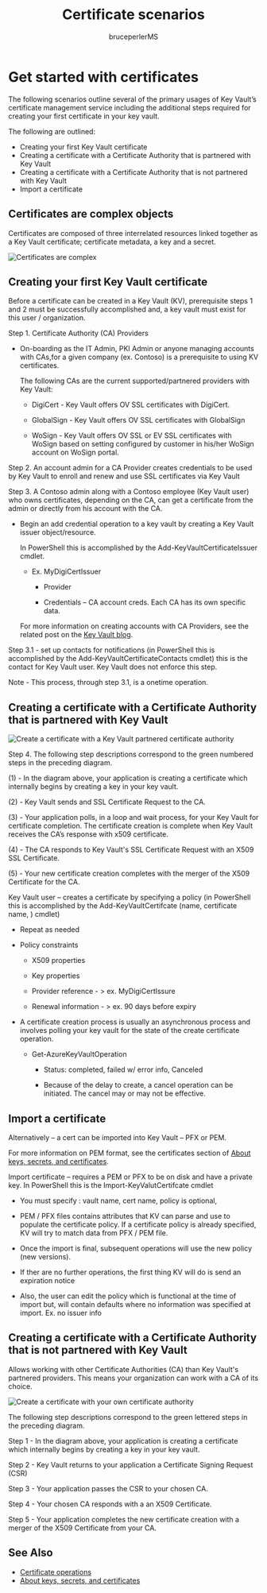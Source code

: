 ﻿---
title: "Certificate scenarios"
ms.custom: ""
ms.date: "2016-11-11"
ms.prod: "azure"
ms.reviewer: ""
ms.service: "key-vault"
ms.suite: ""
ms.tgt_pltfrm: ""
ms.topic: "reference"
applies_to:
  - "Azure Key Vault"
ms.assetid: a788b958-3acb-4bb6-9c94-4776852aeea1
caps.latest.revision: 16
author: "bruceperlerMS"
ms.author: "bruceper"
manager: "mbaldwin"
---
# Get started with certificates
The following scenarios outline several of the primary usages of Key Vault’s certificate management service including the additional steps required for creating your first certificate in your key vault.

The following are outlined:
- Creating your first Key Vault certificate
- Creating a certificate with a Certificate Authority that is partnered with Key Vault
- Creating a certificate with a Certificate Authority that is not partnered with Key Vault
- Import a certificate

## Certificates are complex objects
Certificates are composed of three interrelated resources linked together as a Key Vault certificate; certificate metadata, a key and a secret.


![Certificates are complex](media/azure-key-vault.png)


## Creating your first Key Vault certificate  
 Before a certificate can be created in a Key Vault (KV), prerequisite steps 1 and 2 must be successfully accomplished and, a key vault must exist for this user / organization.  

Step 1.  Certificate Authority (CA) Providers  

-   On-boarding as the IT Admin, PKI Admin or anyone managing accounts with CAs,for a given company (ex. Contoso)  is a prerequisite to using KV certificates.  

    The following CAs are the current supported/partnered providers with Key Vault:  

    -   DigiCert - Key Vault offers OV SSL certificates with DigiCert.  

    -   GlobalSign - Key Vault offers OV SSL certificates with GlobalSign  

    -   WoSign - Key Vault offers OV SSL or EV SSL certificates with WoSign based on setting configured by customer in his/her WoSign account on WoSign portal.  

Step 2.  An account admin for a CA Provider creates credentials  to be used by Key Vault to enroll and renew and use SSL certificates via Key Vault  

Step 3.  A Contoso admin along with a Contoso employee (Key Vault user) who owns certificates, depending on the CA, can get a certificate from the admin or directly from his account with the CA.  

-   Begin an add credential operation to a key vault by creating a Key Vault issuer object/resource.  

      In PowerShell this is accomplished by the Add-KeyVaultCertificateIssuer cmdlet.  

    -   Ex. MyDigiCertIssuer  

        -   Provider  

        -   Credentials – CA account creds. Each CA has its own specific data.  

     For more information on creating accounts with CA Providers, see the related post on the [Key Vault blog](http://aka.ms/kvcertsblog).  

Step 3.1 - set up contacts for notifications (in PowerShell this is accomplished by the Add-KeyVaultCertificateContacts cmdlet) this is the contact for Key Vault user. Key Vault does not enforce this step.  

Note - This process, through step 3.1, is a onetime operation.  

## Creating a certificate with a Certificate Authority that is partnered with Key Vault

![Create a certificate with a Key Vault partnered certificate authority](media/certificate-authority-2.png)

Step 4.
The following step descriptions correspond to the green numbered steps in the preceding diagram.  

  (1) - In the diagram above, your application is creating a certificate which internally begins by creating a key in your key vault.  

  (2) - Key Vault sends and SSL Certificate Request to the CA.  

  (3) - Your application polls, in a loop and wait process, for  your  Key Vault for certificate completion. The certificate creation is complete when Key Vault receives the CA’s response with x509 certificate.  

  (4) - The CA responds to Key Vault's SSL Certificate Request with an X509 SSL Certificate.  

  (5) - Your new certificate creation completes with the merger of the X509 Certificate for the CA.  

  Key Vault user – creates a certificate by specifying a policy  (in PowerShell this is accomplished by the Add-KeyVaultCertifcate (name, certificate name, )  cmdlet)  

  -   Repeat as needed  

  -   Policy constraints  

      -   X509 properties  

      -   Key properties  

      -   Provider reference - > ex. MyDigiCertIssure  

      -   Renewal information - > ex. 90 days before expiry  

  -   A certificate creation process is usually an asynchronous process and involves polling your key vault for the state of the create certificate operation.  

      -   Get-AzureKeyVaultOperation  

            -   Status: completed, failed w/ error info, Canceled  

            -   Because of the delay to create, a cancel operation can be initiated. The cancel may or may not be effective.  

## Import a certificate  
 Alternatively – a cert can be imported into Key Vault – PFX or PEM.  

 For more information on PEM format, see the certificates section of [About keys, secrets, and certificates](about-keys--secrets-and-certificates.md).  

 Import certificate – requires a PEM or PFX to be on disk and have a private key. In PowerShell this is the Import-KeyValutCertifcate cmdlet

-   You must specify : vault name, cert name, policy is optional,  

-   PEM / PFX files contains attributes that KV can parse and use to populate the certificate policy. If a certificate policy is already specified, KV will try to match data from PFX  / PEM file.  

-   Once the import is final, subsequent operations will use the new policy (new versions).  

-   If ther are no further operations, the first thing KV will do is send an expiration notice  

-   Also, the user can edit the policy which is functional at the time of import but, will contain defaults where no information was specified at import. Ex. no issuer info  

## Creating a certificate with a Certificate Authority that is not partnered with Key Vault  
 Allows working with other Certificate Authorities (CA) than Key Vault's partnered providers. This means your organization can work with a CA of its choice.  



![Create a certificate with your own certificate authority](media/certificate-authority-1.png)  

 The following step descriptions correspond to the green lettered steps in the preceding diagram.  

  Step 1 - In the diagram above, your application is creating a certificate which internally begins by creating a key in your key vault.  

  Step 2 - Key Vault returns to your application  a Certificate Signing Request (CSR)  

  Step 3 - Your application passes the CSR to your chosen CA.  

  Step 4 - Your chosen CA responds with a an X509 Certificate.  

  Step 5 - Your application completes the new certificate creation with a merger of the X509 Certificate from your CA.

## See Also
- [Certificate operations](certificate-operations.md)
- [About keys, secrets, and certificates](about-keys--secrets-and-certificates.md)
